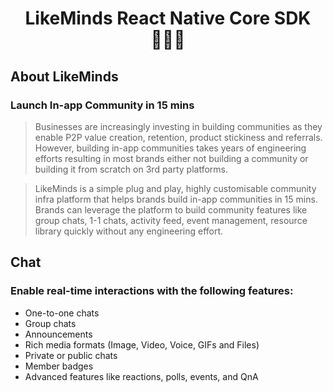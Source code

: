 <h1 align="center">
  LikeMinds React Native Core SDK 👨🏼‍💻
</h1>

## About LikeMinds

### Launch In-app Community in 15 mins

> Businesses are increasingly investing in building communities as they enable P2P value creation, retention, product stickiness and referrals. However, building in-app communities takes years of engineering efforts resulting in most brands either not building a community or building it from scratch on 3rd party platforms.

> LikeMinds is a simple plug and play, highly customisable community infra platform that helps brands build in-app communities in 15 mins. Brands can leverage the platform to build community features like group chats, 1-1 chats, activity feed, event management, resource library quickly without any engineering effort.

## Chat

### Enable real-time interactions with the following features:

- One-to-one chats
- Group chats
- Announcements
- Rich media formats (Image, Video, Voice, GIFs and Files)
- Private or public chats
- Member badges
- Advanced features like reactions, polls, events, and QnA
